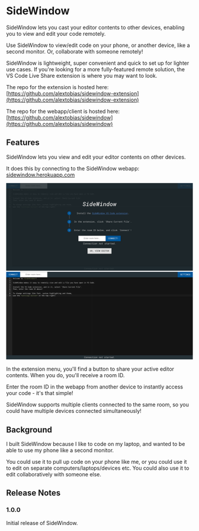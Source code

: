 # SideWindow

SideWindow lets you cast your editor contents to other devices, enabling you to view and edit your code remotely.

Use SideWindow to view/edit code on your phone, or another device, like a second monitor. Or, collaborate with someone remotely!

SideWindow is lightweight, super convenient and quick to set up for lighter use cases.  If you're looking for a more fully-featured remote solution, the VS Code Live Share extension is where you may want to look.

The repo for the extension is hosted here: [https://github.com/alextobias/sidewindow-extension](https://github.com/alextobias/sidewindow-extension)

The repo for the webapp/client is hosted here: [https://github.com/alextobias/sidewindow](https://github.com/alextobias/sidewindow)

## Features

SideWindow lets you view and edit your editor contents on other devices. 

It does this by connecting to the SideWindow webapp: [sidewindow.herokuapp.com](https://sidewindow.herokuapp.com)

![SideWindow WebApp](./images/sidewindow-landing.png)
![SideWindow Editor](./images/sidewindow-editor.png)

In the extension menu, you'll find a button to share your active editor contents. When you do, you'll receive a room ID. 

Enter the room ID in the webapp from another device to instantly access your code - it's that simple!

SideWindow supports multiple clients connected to the same room, so you could have multiple devices connected simultaneously!

## Background

I built SideWindow because I like to code on my laptop, and wanted to be able to use my phone like a second monitor.

You could use it to pull up code on your phone like me, or you could use it to edit on separate computers/laptops/devices etc. You could also use it to edit collaboratively with someone else. 

## Release Notes

### 1.0.0

Initial release of SideWindow.
